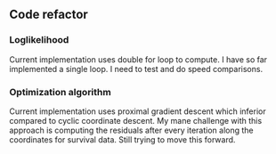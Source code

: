 ## Code refactor

### Loglikelihood

Current implementation uses double for loop to compute. I have so far implemented a single loop. I need to test and do speed comparisons.


### Optimization algorithm 

Current implementation uses proximal gradient descent which inferior compared to cyclic coordinate descent. My mane challenge with this approach is computing the residuals after every iteration along the coordinates for survival data. Still trying to move this forward.
